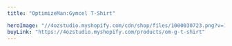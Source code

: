 ```yaml
---
title: "OptimizeMan:Gymcel T-Shirt"

heroImage: "//4ozstudio.myshopify.com/cdn/shop/files/1000030723.png?v=1757805518&amp;width=165 165w,//4ozstudio.myshopify.com/cdn/shop/files/1000030723.png?v=1757805518&amp;width=360 360w,//4ozstudio.myshopify.com/cdn/shop/files/1000030723.png?v=1757805518&amp;width=533 533w,//4ozstudio.myshopify.com/cdn/shop/files/1000030723.png?v=1757805518&amp;width=720 720w,//4ozstudio.myshopify.com/cdn/shop/files/1000030723.png?v=1757805518 870w"
buyLink: "https://4ozstudio.myshopify.com/products/om-g-t-shirt"
---
```

